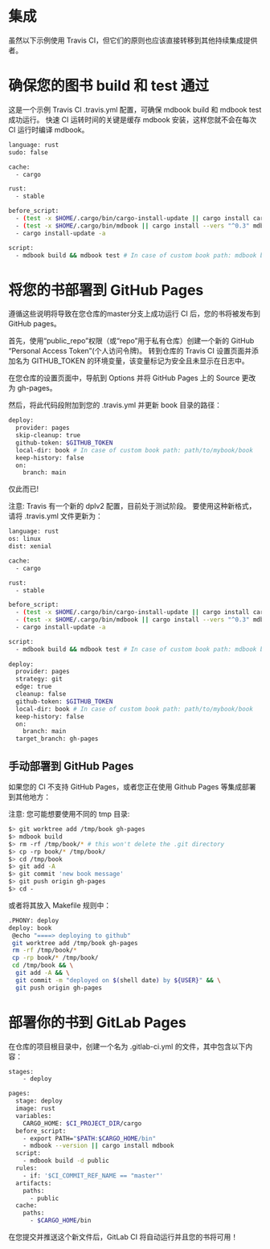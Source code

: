 # 集成
虽然以下示例使用 Travis CI，但它们的原则也应该直接转移到其他持续集成提供者。

# 确保您的图书 build 和 test 通过
这是一个示例 Travis CI .travis.yml 配置，可确保 mdbook build 和 mdbook test 成功运行。 快速 CI 运转时间的关键是缓存 mdbook 安装，这样您就不会在每次 CI 运行时编译 mdbook。
```sh
language: rust
sudo: false

cache:
  - cargo

rust:
  - stable

before_script:
  - (test -x $HOME/.cargo/bin/cargo-install-update || cargo install cargo-update)
  - (test -x $HOME/.cargo/bin/mdbook || cargo install --vers "^0.3" mdbook)
  - cargo install-update -a

script:
  - mdbook build && mdbook test # In case of custom book path: mdbook build path/to/mybook && mdbook test path/to/mybook
```

# 将您的书部署到 GitHub Pages
遵循这些说明将导致在您仓库的master分支上成功运行 CI 后，您的书将被发布到 GitHub pages。

首先，使用“public_repo”权限（或“repo”用于私有仓库）创建一个新的 GitHub “Personal Access Token”(个人访问令牌)。 转到仓库的 Travis CI 设置页面并添加名为 GITHUB_TOKEN 的环境变量，该变量标记为安全且未显示在日志中。

在您仓库的设置页面中，导航到 Options 并将 GitHub Pages 上的 Source 更改为 gh-pages。

然后，将此代码段附加到您的 .travis.yml 并更新 book 目录的路径：
```sh
deploy:
  provider: pages
  skip-cleanup: true
  github-token: $GITHUB_TOKEN
  local-dir: book # In case of custom book path: path/to/mybook/book
  keep-history: false
  on:
    branch: main
```

仅此而已!

注意: Travis 有一个新的 dplv2 配置，目前处于测试阶段。 要使用这种新格式，请将 .travis.yml 文件更新为：
```sh
language: rust
os: linux
dist: xenial

cache:
  - cargo

rust:
  - stable

before_script:
  - (test -x $HOME/.cargo/bin/cargo-install-update || cargo install cargo-update)
  - (test -x $HOME/.cargo/bin/mdbook || cargo install --vers "^0.3" mdbook)
  - cargo install-update -a

script:
  - mdbook build && mdbook test # In case of custom book path: mdbook build path/to/mybook && mdbook test path/to/mybook
  
deploy:
  provider: pages
  strategy: git
  edge: true
  cleanup: false
  github-token: $GITHUB_TOKEN
  local-dir: book # In case of custom book path: path/to/mybook/book
  keep-history: false
  on:
    branch: main
  target_branch: gh-pages

```

## 手动部署到 GitHub Pages
如果您的 CI 不支持 GitHub Pages，或者您正在使用 Github Pages 等集成部署到其他地方：

注意: 您可能想要使用不同的 tmp 目录:
```sh
$> git worktree add /tmp/book gh-pages
$> mdbook build
$> rm -rf /tmp/book/* # this won't delete the .git directory
$> cp -rp book/* /tmp/book/
$> cd /tmp/book
$> git add -A
$> git commit 'new book message'
$> git push origin gh-pages
$> cd -
```
或者将其放入 Makefile 规则中：
```sh
.PHONY: deploy
deploy: book
 @echo "====> deploying to github"
 git worktree add /tmp/book gh-pages
 rm -rf /tmp/book/*
 cp -rp book/* /tmp/book/
 cd /tmp/book && \
  git add -A && \
  git commit -m "deployed on $(shell date) by ${USER}" && \
  git push origin gh-pages
```

# 部署你的书到 GitLab Pages
在仓库的项目根目录中，创建一个名为 .gitlab-ci.yml 的文件，其中包含以下内容：
```sh
stages:
    - deploy

pages:
  stage: deploy
  image: rust
  variables:
    CARGO_HOME: $CI_PROJECT_DIR/cargo
  before_script:
    - export PATH="$PATH:$CARGO_HOME/bin"
    - mdbook --version || cargo install mdbook
  script:
    - mdbook build -d public
  rules:
    - if: '$CI_COMMIT_REF_NAME == "master"'
  artifacts:
    paths:
      - public
  cache:
    paths:
      - $CARGO_HOME/bin
```
在您提交并推送这个新文件后，GitLab CI 将自动运行并且您的书将可用！
